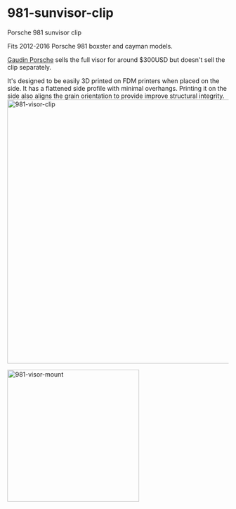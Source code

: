 # 981-sunvisor-clip
Porsche 981 sunvisor clip

Fits 2012-2016 Porsche 981 boxster and cayman models. 

[Gaudin Porsche](https://www.gaudinporscheparts.com/v-2013-porsche-boxster--base--2-7l-h6-gas/body--interior-trim-roof) sells the full visor for around $300USD but doesn't sell the clip separately. 

It's designed to be easily 3D printed on FDM printers when placed on the side. It has a flattened side profile with minimal overhangs. Printing it on the side also aligns the grain orientation to provide improve structural integrity. 
<img width="600" alt="981-visor-clip" src="https://user-images.githubusercontent.com/2350047/103446064-294d3900-4c30-11eb-9b81-5687e3d36aac.png">



<img width="300" alt="981-visor-mount" src="https://user-images.githubusercontent.com/2350047/103446105-a9739e80-4c30-11eb-9ecf-8f945348106c.jpg">

